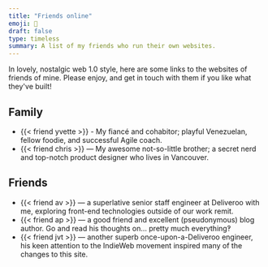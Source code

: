 ```yaml
---
title: "Friends online"
emoji: 🫶
draft: false
type: timeless
summary: A list of my friends who run their own websites.
---
```


In lovely, nostalgic web 1.0 style, here are some links to the websites of friends of mine. Please enjoy, and get in touch with them if you like what they've built!

## Family

* {{< friend yvette >}} - My fiancé and cohabitor; playful Venezuelan, fellow foodie, and successful Agile coach.
* {{< friend chris >}} — My awesome not-so-little brother; a secret nerd and top-notch product designer who lives in Vancouver.

## Friends

* {{< friend av >}} — a superlative senior staff engineer at Deliveroo with me, exploring front-end technologies outside of our work remit.
* {{< friend ap >}} — a good friend and excellent (pseudonymous) blog author. Go and read his thoughts on… pretty much everything‽
* {{< friend jvt >}} — another superb once-upon-a-Deliveroo engineer, his keen attention to the IndieWeb movement inspired many of the changes to this site.
